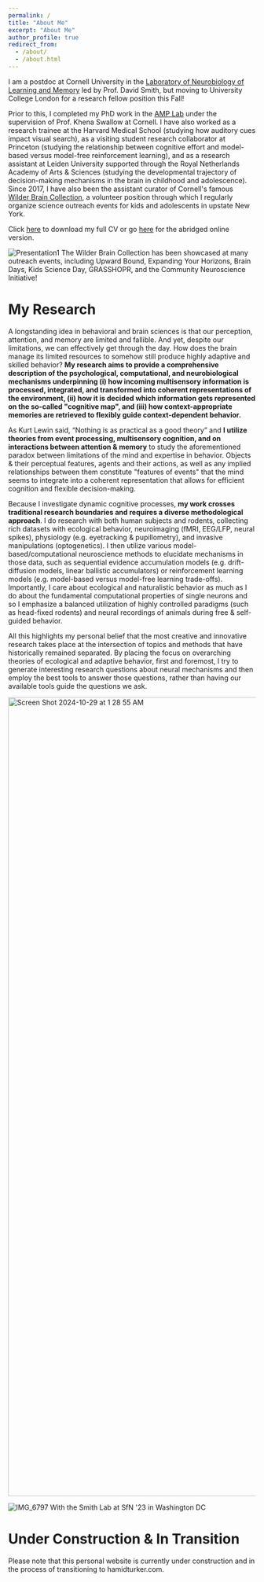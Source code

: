 ```yaml
---
permalink: /
title: "About Me"
excerpt: "About Me"
author_profile: true
redirect_from: 
  - /about/
  - /about.html
---
```


I am a postdoc at Cornell University in the [Laboratory of Neurobiology of Learning and Memory](https://blogs.cornell.edu/davidsmithlab/) led by Prof. David Smith, but moving to University College London for a research fellow position this Fall!

Prior to this, I completed my PhD work in the [AMP Lab](https://amp-lab.psych.cornell.edu) under the supervision of Prof. Khena Swallow at Cornell. I have also worked as a research trainee at the Harvard Medical School (studying how auditory cues impact visual search), as a visiting student research collaborator at Princeton (studying the relationship between cognitive effort and model-based versus model-free reinforcement learning), and as a research assistant at Leiden University supported through the Royal Netherlands Academy of Arts & Sciences (studying the developmental trajectory of decision-making mechanisms in the brain in childhood and adolescence). Since 2017, I have also been the assistant curator of Cornell's famous [Wilder Brain Collection](https://en.wikipedia.org/wiki/Wilder_Brain_Collection), a volunteer position through which I regularly organize science outreach events for kids and adolescents in upstate New York.

Click [here](https://github.com/user-attachments/files/21244619/CV_2025July15.pdf) to download my full CV or go [here](https://hamidturker.github.io/cv/) for the abridged online version.

![Presentation1](https://github.com/user-attachments/assets/6be77b35-d16b-4806-9044-f50b25ee4113)
The Wilder Brain Collection has been showcased at many outreach events, including Upward Bound, Expanding Your Horizons, Brain Days, Kids Science Day, GRASSHOPR, and the Community Neuroscience Initiative!


My Research
============
A longstanding idea in behavioral and brain sciences is that our perception, attention, and memory are limited and fallible. And yet, despite our limitations, we can effectively get through the day. How does the brain manage its limited resources to somehow still produce highly adaptive and skilled behavior? **My research aims to provide a comprehensive description of the psychological, computational, and neurobiological mechanisms underpinning (i) how incoming multisensory information is processed, integrated, and transformed into coherent representations of the environment, (ii) how it is decided which information gets represented on the so-called "cognitive map", and (iii) how context-appropriate memories are retrieved to flexibly guide context-dependent behavior.**

As Kurt Lewin said, “Nothing is as practical as a good theory” and **I utilize theories from event processing, multisensory cognition, and on interactions between attention & memory** to study the aforementioned paradox between limitations of the mind and expertise in behavior. Objects & their perceptual features, agents and their actions, as well as any implied relationships between them constitute "features of events" that the mind seems to integrate into a coherent representation that allows for efficient cognition and flexible decision-making.

Because I investigate dynamic cognitive processes, **my work crosses traditional research boundaries and requires a diverse methodological approach**. I do research with both human subjects and rodents, collecting rich datasets with ecological behavior, neuroimaging (fMRI, EEG/LFP, neural spikes), physiology (e.g. eyetracking & pupillometry), and invasive manipulations (optogenetics). I then utilize various model-based/computational neuroscience methods to elucidate mechanisms in those data, such as sequential evidence accumulation models (e.g. drift-diffusion models, linear ballistic accumulators) or reinforcement learning models (e.g. model-based versus model-free learning trade-offs). Importantly, I care about ecological and naturalistic behavior as much as I do about the fundamental computational properties of single neurons and so I emphasize a balanced utilization of highly controlled paradigms (such as head-fixed rodents) and neural recordings of animals during free & self-guided behavior.
      
All this highlights my personal belief that the most creative and innovative research takes place at the intersection of topics and methods that have historically remained separated. By placing the focus on overarching theories of ecological and adaptive behavior, first and foremost, I try to generate interesting research questions about neural mechanisms and then employ the best tools to answer those questions, rather than having our available tools guide the questions we ask.


<img width="1626" alt="Screen Shot 2024-10-29 at 1 28 55 AM" src="https://github.com/user-attachments/assets/108d2a99-99af-48b9-9952-3f06a71b883a">


![IMG_6797](https://github.com/user-attachments/assets/ce58076e-8654-40e9-9bdf-30cfc545f383)
With the Smith Lab at SfN '23 in Washington DC




Under Construction & In Transition
============
Please note that this personal website is currently under construction and in the process of transitioning to hamidturker.com.




